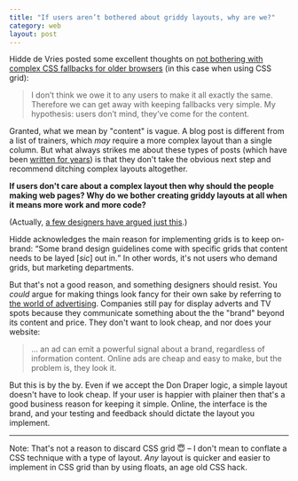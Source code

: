```yaml
---
title: "If users aren’t bothered about griddy layouts, why are we?"
category: web
layout: post
---
```


Hidde de Vries posted some excellent thoughts on [not bothering with complex CSS fallbacks for older browsers](https://hiddedevries.nl/en/blog/2018-08-11-lets-serve-everyone-good-looking-content) (in this case when using CSS grid):

> I don’t think we owe it to any users to make it all exactly the same. Therefore we can get away with keeping fallbacks very simple. My hypothesis: users don’t mind, they’ve come for the content.

Granted, what we mean by "content" is vague. A blog post is different from a list of trainers, which _may_ require a more complex layout than a single column. But what always strikes me about these types of posts (which have been [written for years](https://jonikorpi.com/leaving-old-IE-behind)) is that they don't take the obvious next step and recommend ditching complex layouts altogether.

**If users don't care about a complex layout then why should the people making web pages? Why do we bother creating griddy layouts at all when it means more work and more code?**

(Actually, [a few designers have argued just this](http://www.heydonworks.com/article/on-writing-less-damn-code).)

Hidde acknowledges the main reason for implementing grids is to keep on-brand: <q>Some brand design guidelines come with specific grids that content needs to be layed [<i>sic</i>] out in.</q> In other words, it's not users who demand grids, but marketing departments.

But that's not a good reason, and something designers should resist. You _could_ argue for making things look fancy for their own sake by referring to [the world of advertising](https://www.newstatesman.com/science-tech/internet/2018/07/death-don-draper). Companies still pay for display adverts and TV spots because they communicate something about the the "brand" beyond its content and price. They don't want to look cheap, and nor does your website:

> &hellip; an ad can emit a powerful signal about a brand, regardless of information content. Online ads are cheap and easy to make, but the problem is, they look it.

But this is by the by. Even if we accept the Don Draper logic, a simple layout doesn't have to look cheap. If your user is happier with plainer then that's a good business reason for keeping it simple. Online, the interface is the brand, and your testing and feedback should dictate the layout you implement.

<hr>

Note: That's not a reason to discard CSS grid <span role="img" aria-label="A saintly smile">😇</span> – I don't mean to conflate a CSS technique with a type of layout. _Any_ layout is quicker and easier to implement in CSS grid than by using floats, an age old CSS hack.
